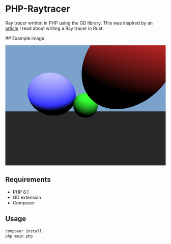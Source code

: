 
PHP-Raytracer
=============

Ray tracer written in PHP using the GD library. This was inspired by an [article](https://bheisler.github.io/post/writing-raytracer-in-rust-part-1/) I read about writing a Ray tracer in Rust. 

## Example image

![Ray traced scene](scene.png)

## Requirements

* PHP 8.1
* GD extension
* Composer

## Usage

```shell
composer install
php main.php
```


